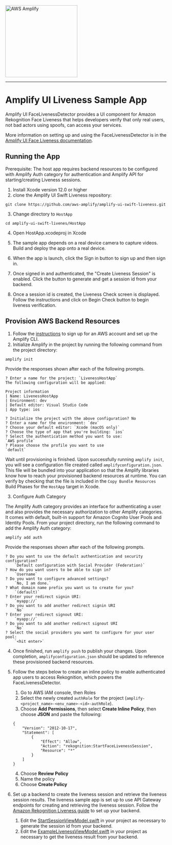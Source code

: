 <img src="https://s3.amazonaws.com/aws-mobile-hub-images/aws-amplify-logo.png" alt="AWS Amplify" width="225">

---

# Amplify UI Liveness Sample App

Amplify UI FaceLivenessDetector provides a UI component for Amazon Rekognition Face Liveness that helps developers verify that only real users, not bad actors using spoofs, can access your services.

More information on setting up and using the FaceLivenessDetector is in the [Amplify UI Face Liveness documentation](https://ui.docs.amplify.aws/swift/connected-components/liveness).

## Running the App

Prerequisite: The host app requires backend resources to be configured with Amplify Auth category for authentication and Amplify API for starting/creating Liveness sessions.

1. Install Xcode version 12.0 or higher
2. clone the Amplify UI Swift Liveness repository:
```
git clone https://github.com/aws-amplify/amplify-ui-swift-liveness.git
```
3. Change directory to `HostApp`
```
cd amplify-ui-swift-livenes/HostApp
```
4. Open HostApp.xcodeproj in Xcode

5. The sample app depends on a real device camera to capture videos.  Build and deploy the app onto a real device.

6. When the app is launch, click the Sign in button to sign up and then sign in.  

7. Once signed in and authenticated, the "Create Liveness Session" is enabled.  Click the button to generate and get a session id from your backend.

8. Once a session id is created, the Liveness Check screen is displayed.  Follow the instructions and click on Begin Check button to begin liveness verification.

## Provision AWS Backend Resources

1. Follow the [instructions](https://docs.amplify.aws/start/getting-started/installation/q/integration/ios/) to sign up for an AWS account and set up the Amplify CLI.
2. Initialize Amplify in the project by running the following command from the project directory:
```
amplify init
```
Provide the responses shown after each of the following prompts.
```
? Enter a name for the project: `LivenessHostApp`
The following configuration will be applied:

Project information
| Name: LivenessHostApp
| Environment: dev
| Default editor: Visual Studio Code
| App type: ios

? Initialize the project with the above configuration? No
? Enter a name for the environment: `dev`
? Choose your default editor: `Xcode (macOS only)`
? Choose the type of app that you're building: `ios`
? Select the authentication method you want to use:
`AWS profile`
? Please choose the profile you want to use
`default`
```
Wait until provisioning is finished. Upon successfully running `amplify init`, you will see a configuration file created called `amplifyconfiguration.json`. This file will be bundled into your application so that the Amplify libraries know how to reach your provisioned backend resources at runtime.  You can verify by checking that the file is included in the `Copy Bundle Resources` Build Phases for the `HostApp` target in Xcode.

3. Configure Auth Category

The Amplify Auth category provides an interface for authenticating a user and also provides the necessary authorization to other Amplify categories. It comes with default, built-in support for Amazon Cognito User Pools and Identity Pools. From your project directory, run the following command to add the Amplify Auth category:
```
amplify add auth
```
Provide the responses shown after each of the following prompts.
```
? Do you want to use the default authentication and security configuration? 
    `Default configuration with Social Provider (Federation)`
? How do you want users to be able to sign in? 
    `Username`
? Do you want to configure advanced settings? 
    `No, I am done.`
? What domain name prefix you want us to create for you? 
    `(default)`
? Enter your redirect signin URI: 
    `myapp://`
? Do you want to add another redirect signin URI 
    `No`
? Enter your redirect signout URI: 
    `myapp://`
? Do you want to add another redirect signout URI 
    `No`
? Select the social providers you want to configure for your user pool: 
    `<hit enter>`
```
4. Once finished, run `amplify push` to publish your changes.
   Upon completion, `amplifyconfiguration.json` should be updated to reference these provisioned backend resources.
5. Follow the steps below to create an inline policy to enable authenticated app users to access Rekognition, which powers the FaceLivenessDetector.
   1. Go to AWS IAM console, then Roles
   2. Select the newly created `authRole` for the project (`amplify-<project_name>-<env_name>-<id>-authRole`).
   3. Choose **Add Permissions**, then select **Create Inline Policy**, then choose **JSON** and paste the following:

    ```
    {
        "Version": "2012-10-17",
        "Statement": [
            {
                "Effect": "Allow",
                "Action": "rekognition:StartFaceLivenessSession",
                "Resource": "*"
            }
        ]
    }
    ```

   4. Choose **Review Policy**
   5. Name the policy
   6. Choose **Create Policy**

6. Set up a backend to create the liveness session and retrieve the liveness session results. The liveness sample app is set up to use API Gateway endpoints for creating and retrieving the liveness session. Follow the [Amazon Rekognition Liveness guide](https://docs.aws.amazon.com/rekognition/latest/dg/face-liveness-programming-api.html) to set up your backend.

    1. Edit the [StartSessionViewModel.swift](https://github.com/aws-amplify/amplify-ui-swift-liveness/blob/main/HostApp/HostApp/Views/StartSessionViewModel.swift) in your project as necessary to generate the session id from your backend.
    2. Edit the [ExampleLivenessViewModel.swift](https://github.com/aws-amplify/amplify-ui-swift-liveness/blob/main/HostApp/HostApp/Views/ExampleLivenessViewModel.swift) in your project as necessary to get the liveness result from your backend.
